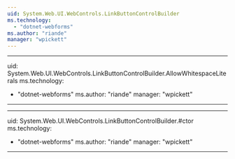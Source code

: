 ```yaml
---
uid: System.Web.UI.WebControls.LinkButtonControlBuilder
ms.technology: 
  - "dotnet-webforms"
ms.author: "riande"
manager: "wpickett"
---
```


---
uid: System.Web.UI.WebControls.LinkButtonControlBuilder.AllowWhitespaceLiterals
ms.technology: 
  - "dotnet-webforms"
ms.author: "riande"
manager: "wpickett"
---

---
uid: System.Web.UI.WebControls.LinkButtonControlBuilder.#ctor
ms.technology: 
  - "dotnet-webforms"
ms.author: "riande"
manager: "wpickett"
---
